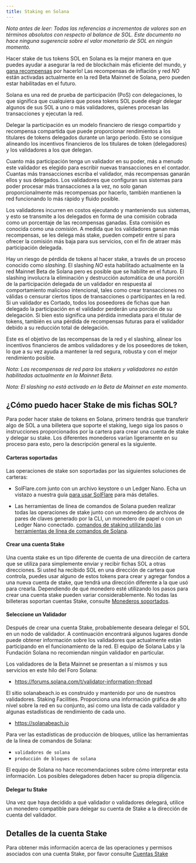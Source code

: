 ```yaml
---
title: Staking en Solana
---
```


_Nota antes de leer: Todas las referencias a incrementos de valores son en términos absolutos con respecto al balance de SOL. Este documento no hace ninguna sugerencia sobre el valor monetario de SOL en ningún momento._

Hacer stake de tus tokens SOL en Solana es la mejor manera en que puedes ayudar a asegurar la red de blockchain más eficiente del mundo, y [gana recompensas](implemented-proposals/staking-rewards.md) por hacerlo! Las recompensas de inflación y red _NO_ están activadas actualmente en la red Beta Mainnet de Solana, pero pueden estar habilitadas en el futuro.

Solana es una red de prueba de participación (PoS) con delegaciones, lo que significa que cualquiera que posea tokens SOL puede elegir delegar algunos de sus SOL a uno o más validadores, quienes procesan las transacciones y ejecutan la red.

Delegar la participación es un modelo financiero de riesgo compartido y recompensa compartida que puede proporcionar rendimientos a los titulares de tokens delegados durante un largo período. Esto se consigue alineando los incentivos financieros de los titulares de token (delegadores) y los validadores a los que delegan.

Cuanto más participación tenga un validador en su poder, más a menudo este validador es elegido para escribir nuevas transacciones en el contador. Cuantas más transacciones escriba el validador, más recompensas ganarán ellos y sus delegados. Los validadores que configuran sus sistemas para poder procesar más transacciones a la vez, no solo ganan proporcionalmente más recompensas por hacerlo, también mantienen la red funcionando lo más rápido y fluido posible.

Los validadores incurren en costos ejecutando y manteniendo sus sistemas, y esto se transmite a los delegados en forma de una comisión cobrada como un porcentaje de las recompensas ganadas. Esta comisión es conocida como una _comisión_. A medida que los validadores ganan más recompensas, se les delega más stake, pueden competir entre sí para ofrecer la comisión más baja para sus servicios, con el fin de atraer más participación delegada.

Hay un riesgo de pérdida de tokens al hacer stake, a través de un proceso conocido como _slashing_. El slashing _NO_ esta habilitado actualmente en la red Mainnet Beta de Solana pero es posible que se habilite en el futuro. El slashing involucra la eliminación y destrucción automática de una porción de la participación delegada de un validador en respuesta al comportamiento malicioso intencional, tales como crear transacciones no válidas o censurar ciertos tipos de transacciones o participantes en la red. Si un validador es Cortado, todos los poseedores de fichas que han delegado la participación en el validador perderán una porción de su delegación. Si bien esto significa una pérdida inmediata para el titular de tokens, también es una pérdida de recompensas futuras para el validador debido a su reducción total de delegación.

Este es el objetivo de las recompensas de la red y el slashing, alinear los incentivos financieros de ambos validadores y de los poseedores de token, lo que a su vez ayuda a mantener la red segura, robusta y con el mejor rendimiento posible.

_Nota: Las recompensas de red para los stakers y validadores no están habilitadas actualmente en la Mainnet Beta._

_Nota: El slashing no está activado en la Beta de Mainnet en este momento._

## ¿Cómo puedo hacer Stake de mis fichas SOL?

Para poder hacer stake de tokens en Solana, primero tendrás que transferir algo de SOL a una billetera que soporte el staking, luego siga los pasos o instrucciones proporcionados por la cartera para crear una cuenta de stake y delegar su stake. Los diferentes monederos varían ligeramente en su proceso para esto, pero la descripción general es la siguiente.

#### Carteras soportadas

Las operaciones de stake son soportadas por las siguientes soluciones de carteras:

- SolFlare.com junto con un archivo keystore o un Ledger Nano. Echa un vistazo a nuestra guía [para usar SolFlare](wallet-guide/solflare.md) para más detalles.

- Las herramientas de línea de comandos de Solana pueden realizar todas las operaciones de stake junto con un monedero de archivos de pares de claves generado por la CLI, un monedero de papel o con un Ledger Nano conectado. [comandos de staking utilizando las herramientas de línea de comandos de Solana](cli/delegate-stake.md).

#### Crear una cuenta Stake

Una cuenta stake es un tipo diferente de cuenta de una dirección de cartera que se utiliza para simplemente enviar y recibir fichas SOL a otras direcciones. Si usted ha recibido SOL en una dirección de cartera que controla, puedes usar alguno de estos tokens para crear y agregar fondos a una nueva cuenta de stake, que tendrá una dirección diferente a la que usó para crearla. Dependiendo de qué monedero esté utilizando los pasos para crear una cuenta stake pueden variar considerablemente. No todas las billeteras soportan cuentas Stake, consulte [Monederos soportados](#supported-wallets).

#### Seleccione un Validador

Después de crear una cuenta Stake, probablemente deseara delegar el SOL en un nodo de validador. A continuación encontrará algunos lugares donde puede obtener información sobre los validadores que actualmente están participando en el funcionamiento de la red. El equipo de Solana Labs y la Fundación Solana no recomiendan ningún validador en particular.

Los validadores de la Beta Mainnet se presentan a sí mismos y sus servicios en este hilo del Foro Solana:

- https://forums.solana.com/t/validator-information-thread

El sitio solanabeach.io es construido y mantenido por uno de nuestros validadores. Staking Facilities. Proporciona una información gráfica de alto nivel sobre la red en su conjunto, así como una lista de cada validador y algunas estadísticas de rendimiento de cada uno.

- https://solanabeach.io

Para ver las estadísticas de producción de bloques, utilice las herramientas de la línea de comandos de Solana:

- `validadores de solana`
- `producción de bloques de solana`

El equipo de Solana no hace recomendaciones sobre cómo interpretar esta información. Los posibles delegadores deben hacer su propia diligencia.

#### Delegar tu Stake

Una vez que haya decidido a qué validador o validadores delegará, utilice un monedero compatible para delegar su cuenta de Stake a la dirección de cuenta del validador.

## Detalles de la cuenta Stake

Para obtener más información acerca de las operaciones y permisos asociados con una cuenta Stake, por favor consulte [Cuentas Stake](staking/stake-accounts.md)

